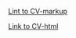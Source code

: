 [Lint to CV-markup](https://extensaman.github.io/rsschool-cv/cv)

[Link to CV-html](https://extensaman.github.io/rsschool-cv/)